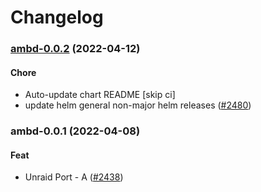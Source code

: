 # Changelog<br>


<a name="ambd-0.0.2"></a>
### [ambd-0.0.2](https://github.com/truecharts/apps/compare/ambd-0.0.1...ambd-0.0.2) (2022-04-12)

#### Chore

* Auto-update chart README [skip ci]
* update helm general non-major helm releases ([#2480](https://github.com/truecharts/apps/issues/2480))



<a name="ambd-0.0.1"></a>
### ambd-0.0.1 (2022-04-08)

#### Feat

* Unraid Port - A ([#2438](https://github.com/truecharts/apps/issues/2438))
